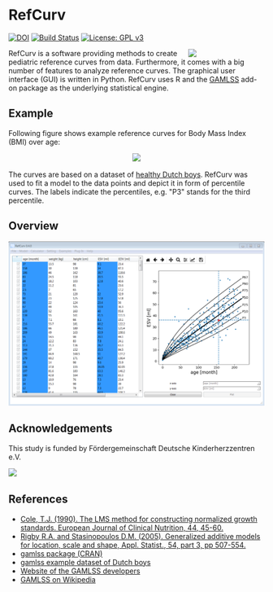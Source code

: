 # RefCurv

[![DOI](https://zenodo.org/badge/DOI/10.5281/zenodo.1474195.svg)](https://doi.org/10.5281/zenodo.1474195) [![Build Status](https://travis-ci.org/xi2pi/RefCurv.svg?branch=master)](https://travis-ci.org/xi2pi/RefCurv) [![License: GPL v3](https://img.shields.io/badge/License-GPL%20v3-blue.svg)](https://www.gnu.org/licenses/gpl-3.0)

<img align="right" src=https://raw.githubusercontent.com/xi2pi/RefCurv/master/logo/refcurv_logo.png width=150px>

RefCurv is a software providing methods to create pediatric reference curves from data. Furthermore, it comes with a big number of features to analyze reference curves. The graphical user interface (GUI) is written in Python. RefCurv uses R and the [GAMLSS](https://en.wikipedia.org/wiki/Generalized_additive_model_for_location,_scale_and_shape) add-on package as the underlying statistical engine.

## Example

Following figure shows example reference curves for Body Mass Index (BMI) over age:

<p align="center">
<img src=https://raw.githubusercontent.com/xi2pi/RefCurv/master/docs/readme/bmi_example.png width=400px>
</p>

The curves are based on a dataset of [healthy Dutch boys](https://rdrr.io/cran/gamlss.data/man/dbbmi.html).
RefCurv was used to fit a model to the data points and depict it in form of percentile curves. The labels indicate the percentiles, e.g. "P3" stands for the third percentile.

## Overview

![RefCurv](/docs/readme/refcurv_0_4_0.png)

## Acknowledgements
This study is funded by Fördergemeinschaft Deutsche Kinderherzzentren e.V.

<p align="left">
<img src=https://www.kinderherzen.de/wp-content/themes/kinderherzen/media/logo.png
width=300px>
</p>


## References

- [Cole, T.J. (1990).
The LMS method for constructing normalized growth standards. European Journal of Clinical Nutrition, 44, 45-60. ](https://www.ncbi.nlm.nih.gov/pubmed/2354692)
- [Rigby R.A. and Stasinopoulos D.M. (2005).
Generalized additive models for location, scale and shape, Appl. Statist., 54, part 3, pp 507-554. ](https://rss.onlinelibrary.wiley.com/doi/10.1111/j.1467-9876.2005.00510.x)
- [gamlss package (CRAN)](https://CRAN.R-project.org/package=gamlss)
- [gamlss example dataset of Dutch boys](https://rdrr.io/cran/gamlss.data/man/dbbmi.html)
- [Website of the GAMLSS developers](https://www.gamlss.com/)
- [GAMLSS on Wikipedia](https://en.wikipedia.org/wiki/Generalized_additive_model_for_location,_scale_and_shape)
